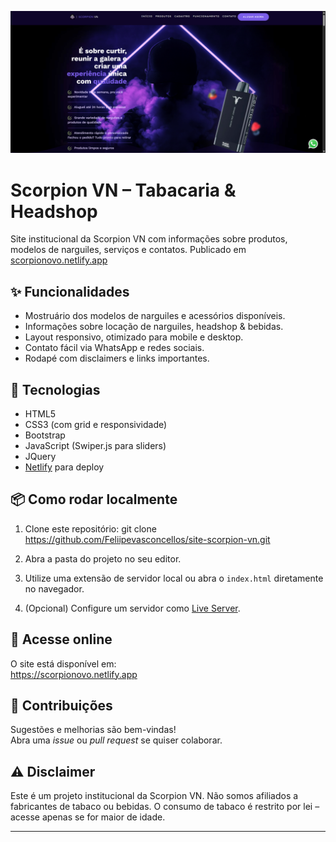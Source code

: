 ![Preview do site da Scorpion VN](assets/img/scorpionvn.png)

# Scorpion VN – Tabacaria & Headshop

Site institucional da Scorpion VN com informações sobre produtos, modelos de narguiles, serviços e contatos. Publicado em [scorpionovo.netlify.app](https://scorpionovo.netlify.app)

## ✨ Funcionalidades

- Mostruário dos modelos de narguiles e acessórios disponíveis.
- Informações sobre locação de narguiles, headshop & bebidas.
- Layout responsivo, otimizado para mobile e desktop.
- Contato fácil via WhatsApp e redes sociais.
- Rodapé com disclaimers e links importantes.

## 🚀 Tecnologias

- HTML5
- CSS3 (com grid e responsividade)
- Bootstrap
- JavaScript (Swiper.js para sliders)
- JQuery
- [Netlify](https://www.netlify.com/) para deploy

## 📦 Como rodar localmente

1. Clone este repositório:
   git clone https://github.com/Feliipevasconcellos/site-scorpion-vn.git

2. Abra a pasta do projeto no seu editor.
3. Utilize uma extensão de servidor local ou abra o `index.html` diretamente no navegador.
4. (Opcional) Configure um servidor como [Live Server](https://marketplace.visualstudio.com/items?itemName=ritwickdey.LiveServer).

## 📲 Acesse online

O site está disponível em:  
https://scorpionovo.netlify.app

## 🤝 Contribuições

Sugestões e melhorias são bem-vindas!  
Abra uma _issue_ ou _pull request_ se quiser colaborar.

## ⚠️ Disclaimer

Este é um projeto institucional da Scorpion VN. Não somos afiliados a fabricantes de tabaco ou bebidas. O consumo de tabaco é restrito por lei – acesse apenas se for maior de idade.

---
